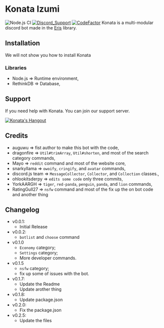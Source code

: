 # Konata Izumi 
![Node.js CI](https://github.com/RatingGull27/KonataBot/workflows/Node.js%20CI/badge.svg?branch=master)
[![Discord_Support](https://img.shields.io/discord/627371862023864340.svg?style=flat-square&logo=discord&label=Support&colorB=7289DA)](https://discordapp.com/invite/buunN3V)
[![CodeFactor](https://www.codefactor.io/repository/github/ratinggull27/konatabot/badge)](https://www.codefactor.io/repository/github/ratinggull27/konatabot)
Konata is a multi-modular discord bot made in the [Eris](https://abal.moe/Eris) library.

## Installation
We will not show you how to install Konata

### Libraries
* Node.js => Runtime environment,
* RethinkDB => Database,

## Support
If you need help with Konata. You can join our support server.

[![Konata's Hangout](https://discordapp.com/api/guilds/627371862023864340/embed.png?style=banner3)](https://discord.gg/buunN3V)

## Credits
* auguwu => fist author to make this bot with the code,
* dragonfire => `Util#trimArray`, `Util#shorten`, and most of the search category commands,
* Mayo => `reddit` command and most of the website core,
* snarkyllama => `owoify`, `cringify`, and `avatar` commands,
* discord.js team => `MessageCollector`, `Collector`, and `Collection` classes.,
* ohlookitsderpy => `edits some code` only three commits,
* YorkAARGH => `tiger`, `red-panda`, `penguin`, `panda`, and `lion` commands,
* RatingGull27 => `nsfw` command and most of the fix up the on bot code and another thing

## Changelog
* v0.0.1:
    * Initial Release
* v0.0.2:
    * `botlist` and `choose` command
* v0.1.0
    * `Economy` category;
    * `Settings` category;
    * More developer commands.
* v0.1.5
   * `nsfw` category;
   * fix up some of issues with the bot.
* v0.1.7:
    * Update the Readme
    * Update arother thing
 * v0.1.8:
    * Update package.json
 * v0.2.0:
    * Fix the package.json
 * v0.2.5:
    * Update the files
